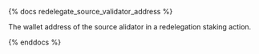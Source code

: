{% docs redelegate_source_validator_address %}

The wallet address of the source alidator in a redelegation staking action.

{% enddocs %}